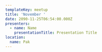 ```yaml
---
templateKey: meetup
title: 'November '
date: 2090-11-25T06:54:00.000Z
presenters:
  - name: Name
    presentationTitle: Presentation Title
location:
  name: Pak
---
```


